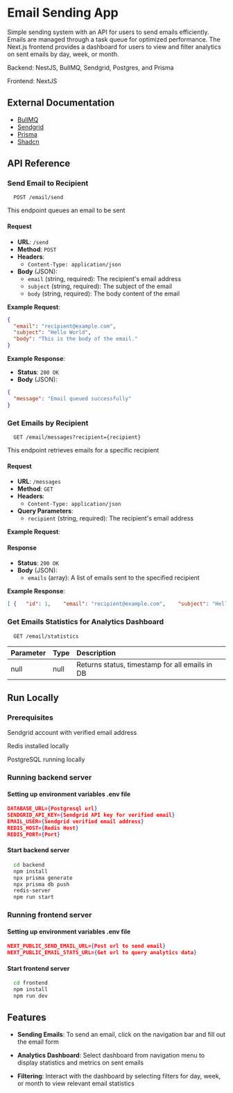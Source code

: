 
# Email Sending App




Simple sending system with an API for users to send emails efficiently. Emails are managed through a task queue for optimized performance. The Next.js frontend provides a dashboard for users to view and filter analytics on sent emails by day, week, or month.

Backend: NestJS, BullMQ, Sendgrid, Postgres, and Prisma

Frontend: NextJS
## External Documentation


- [BullMQ ](https://docs.bullmq.io/) 
- [Sendgrid ](https://www.twilio.com/docs/sendgrid/api-reference) 
- [Prisma ](https://www.prisma.io/docs/) 
- [Shadcn ](https://ui.shadcn.com/docs) 


## API Reference



### Send Email to Recipient

```http
  POST /email/send
```

This endpoint queues an email to be sent

#### Request

- **URL**: `/send`
- **Method**: `POST`
- **Headers**:
  - `Content-Type: application/json`
- **Body** (JSON):
  - `email` (string, required): The recipient's email address
  - `subject` (string, required): The subject of the email
  - `body` (string, required): The body content of the email

**Example Request**:
```json
{
  "email": "recipient@example.com",
  "subject": "Hello World",
  "body": "This is the body of the email."
}
```

**Example Response**:

- **Status**: `200 OK`
- **Body** (JSON):
```json
{
  "message": "Email queued successfully"
}

```




### Get Emails by Recipient


```http
  GET /email/messages?recipient={recipient}
```

This endpoint retrieves emails for a specific recipient

#### Request

- **URL**: `/messages`
- **Method**: `GET`
- **Headers**:
  - `Content-Type: application/json`
- **Query Parameters**:
  - `recipient` (string, required): The recipient's email address

**Example Request**:




#### Response

- **Status**: `200 OK`
- **Body** (JSON):
  - `emails` (array): A list of emails sent to the specified recipient

**Example Response**:
```json
[ {   "id": 1,    "email": "recipient@example.com",    "subject": "Hello World",    "body": "This is the body of the email.",    "status": "sent",    "createdAt": "2023-07-01T12:34:56.789Z"  },  {    "id": 2,    "email": "recipient@example.com",    "subject": "Another Email",    "body": "This is another email body.",    "status": "sent",    "createdAt": "2023-07-02T12:34:56.789Z"  }]
```


### Get Emails Statistics for Analytics Dashboard
```http
  GET /email/statistics
```

| Parameter | Type     | Description                       |
| :-------- | :------- | :-------------------------------- |
| null      | null | Returns status, timestamp for all emails in DB


## Run Locally

### Prerequisites
Sendgrid account with verified email address

Redis installed locally

PostgreSQL running locally




### Running backend server

#### Setting up environment variables .env file
``` JSON
DATABASE_URL={Postgresql url}
SENDGRID_API_KEY={Sendgrid API key for verified email}
EMAIL_USER={Sendgrid verified email address}
REDIS_HOST={Redis Host}
REDIS_PORT={Port}
``` 
#### Start backend server
```bash
  cd backend
  npm install
  npx prisma generate
  npx prisma db push
  redis-server
  npm run start
```

### Running frontend server

#### Setting up environment variables .env file
``` JSON
NEXT_PUBLIC_SEND_EMAIL_URL={Post url to send email}
NEXT_PUBLIC_EMAIL_STATS_URL={Get url to query analytics data}
``` 

#### Start frontend server

```bash
  cd frontend
  npm install
  npm run dev
```



## Features

- **Sending Emails**: To send an email, click on the navigation bar and fill out the email form
- **Analytics Dashboard**: Select dashboard from navigation menu to display statistics and metrics on sent emails

- **Filtering**: Interact with the dashboard by selecting filters for day, week, or month to view relevant email statistics



